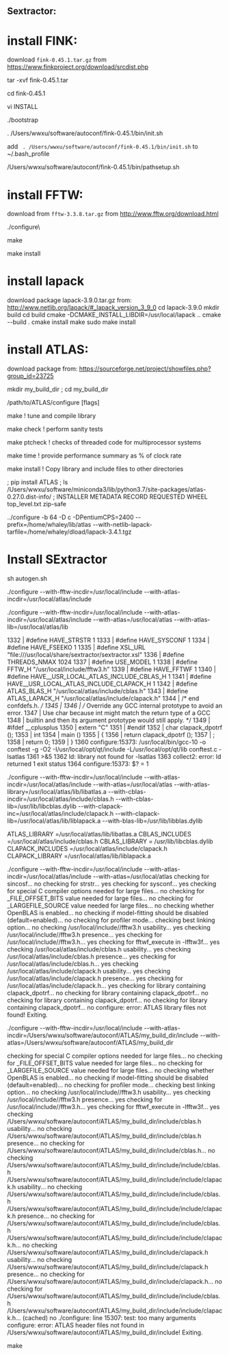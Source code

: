 ## Sextractor: 

# install FINK: 

download `fink-0.45.1.tar.gz` from https://www.finkproject.org/download/srcdist.php

tar -xvf fink-0.45.1.tar 

cd fink-0.45.1

vi INSTALL

./bootstrap 

. /Users/wwxu/software/autoconf/fink-0.45.1/bin/init.sh

add ` . /Users/wwxu/software/autoconf/fink-0.45.1/bin/init.sh` to ~/.bash_profile

/Users/wwxu/software/autoconf/fink-0.45.1/bin/pathsetup.sh

# install FFTW: 
download from `fftw-3.3.8.tar.gz` from http://www.fftw.org/download.html

./configure\\

make

make install

# install lapack 
download package lapack-3.9.0.tar.gz from: http://www.netlib.org/lapack/#_lapack_version_3_9_0
cd lapack-3.9.0 
mkdir build
cd build
cmake -DCMAKE_INSTALL_LIBDIR=/usr/local/lapack  ..
cmake --build .
cmake install
make
sudo make install

# install ATLAS:
download package from:  https://sourceforge.net/project/showfiles.php?group_id=23725

   mkdir my_build_dir ; cd my_build_dir
   
   /path/to/ATLAS/configure [flags]
   
   make              ! tune and compile library
   
   make check        ! perform sanity tests
   
   make ptcheck      ! checks of threaded code for multiprocessor systems
   
   make time         ! provide performance summary as % of clock rate
   
   make install      ! Copy library and include files to other directories

; pip install ATLAS
; ls  /Users/wwxu/software/miniconda3/lib/python3.7/site-packages/atlas-0.27.0.dist-info/
; INSTALLER  METADATA  RECORD  REQUESTED  WHEEL  top_level.txt  zip-safe

../configure -b 64 -D c -DPentiumCPS=2400 --prefix=/home/whaley/lib/atlas --with-netlib-lapack-tarfile=/home/whaley/dload/lapack-3.4.1.tgz



# Install SExtractor 
   sh autogen.sh
   
   ./configure --with-fftw-incdir=/usr/local/include --with-atlas-incdir=/usr/local/atlas/include
   
   ./configure --with-fftw-incdir=/usr/local/include --with-atlas-incdir=/usr/local/atlas/include --with-atlas=/usr/local/atlas --with-atlas-lib=/usr/local/atlas/lib
   
   
   1332 | #define HAVE_STRSTR 1
1333 | #define HAVE_SYSCONF 1
1334 | #define HAVE_FSEEKO 1
1335 | #define XSL_URL "file:///usr/local/share/sextractor/sextractor.xsl"
1336 | #define THREADS_NMAX 1024
1337 | #define USE_MODEL 1
1338 | #define FFTW_H "/usr/local/include/fftw3.h"
1339 | #define HAVE_FFTWF 1
1340 | #define HAVE__USR_LOCAL_ATLAS_INCLUDE_CBLAS_H 1
1341 | #define HAVE__USR_LOCAL_ATLAS_INCLUDE_CLAPACK_H 1
1342 | #define ATLAS_BLAS_H "/usr/local/atlas/include/cblas.h"
1343 | #define ATLAS_LAPACK_H "/usr/local/atlas/include/clapack.h"
1344 | /* end confdefs.h.  */
1345 |
1346 | /* Override any GCC internal prototype to avoid an error.
1347 |    Use char because int might match the return type of a GCC
1348 |    builtin and then its argument prototype would still apply.  */
1349 | #ifdef __cplusplus
1350 | extern "C"
1351 | #endif
1352 | char clapack_dpotrf ();
1353 | int
1354 | main ()
1355 | {
1356 | return clapack_dpotrf ();
1357 |   ;
1358 |   return 0;
1359 | }
1360 configure:15373: /usr/local/bin/gcc-10 -o conftest -g -O2 -I/usr/local/opt/qt/include -L/usr/local/opt/qt/lib conftest.c -lsatlas
1361     >&5
1362 ld: library not found for -lsatlas
1363 collect2: error: ld returned 1 exit status
1364 configure:15373: $? = 1

   
   
   
   
   
   
   
   
   
   
   
   
   
   
   ./configure --with-fftw-incdir=/usr/local/include --with-atlas-incdir=/usr/local/atlas/include --with-atlas=/usr/local/atlas --with-atlas-library=/usr/local/atlas/lib/libatlas.a --with-cblas-incdir=/usr/local/atlas/include/cblas.h --with-cblas-lib=/usr/lib/libcblas.dylib --with-clapack-inc=/usr/local/atlas/include/clapack.h --with-clapack-lib=/usr/local/atlas/lib/liblapack.a  --with-blas-lib=/usr/lib/libblas.dylib 

   
ATLAS_LIBRARY =/usr/local/atlas/lib/libatlas.a
CBLAS_INCLUDES =/usr/local/atlas/include/cblas.h
CBLAS_LIBRARY = /usr/lib/libcblas.dylib
CLAPACK_INCLUDES =/usr/local/atlas/include/clapack.h
CLAPACK_LIBRARY =/usr/local/atlas/lib/liblapack.a
   
   ./configure --with-fftw-incdir=/usr/local/include --with-atlas-incdir=/usr/local/atlas/include --with-atlas=/usr/local/atlas
checking for sincosf... no
checking for strstr... yes
checking for sysconf... yes
checking for special C compiler options needed for large files... no
checking for _FILE_OFFSET_BITS value needed for large files... no
checking for _LARGEFILE_SOURCE value needed for large files... no
checking whether OpenBLAS is enabled... no
checking if model-fitting should be disabled (default=enabled)... no
checking for profiler mode... checking best linking option... no
checking /usr/local/include//fftw3.h usability... yes
checking /usr/local/include//fftw3.h presence... yes
checking for /usr/local/include//fftw3.h... yes
checking for fftwf_execute in -lfftw3f... yes
checking /usr/local/atlas/include/cblas.h usability... yes
checking /usr/local/atlas/include/cblas.h presence... yes
checking for /usr/local/atlas/include/cblas.h... yes
checking /usr/local/atlas/include/clapack.h usability... yes
checking /usr/local/atlas/include/clapack.h presence... yes
checking for /usr/local/atlas/include/clapack.h... yes
checking for library containing clapack_dpotrf... no
checking for library containing clapack_dpotrf... no
checking for library containing clapack_dpotrf... no
checking for library containing clapack_dpotrf... no
configure: error: ATLAS library files not found! Exiting.

./configure --with-fftw-incdir=/usr/local/include --with-atlas-incdir=/Users/wwxu/software/autoconf/ATLAS/my_build_dir/include --with-atlas=/Users/wwxu/software/autoconf/ATLAS/my_build_dir

checking for special C compiler options needed for large files... no
checking for _FILE_OFFSET_BITS value needed for large files... no
checking for _LARGEFILE_SOURCE value needed for large files... no
checking whether OpenBLAS is enabled... no
checking if model-fitting should be disabled (default=enabled)... no
checking for profiler mode... checking best linking option... no
checking /usr/local/include//fftw3.h usability... yes
checking /usr/local/include//fftw3.h presence... yes
checking for /usr/local/include//fftw3.h... yes
checking for fftwf_execute in -lfftw3f... yes
checking /Users/wwxu/software/autoconf/ATLAS/my_build_dir/include/cblas.h usability... no
checking /Users/wwxu/software/autoconf/ATLAS/my_build_dir/include/cblas.h presence... no
checking for /Users/wwxu/software/autoconf/ATLAS/my_build_dir/include/cblas.h... no
checking /Users/wwxu/software/autoconf/ATLAS/my_build_dir/include/include/cblas.h /Users/wwxu/software/autoconf/ATLAS/my_build_dir/include/include/clapack.h usability... no
checking /Users/wwxu/software/autoconf/ATLAS/my_build_dir/include/include/cblas.h /Users/wwxu/software/autoconf/ATLAS/my_build_dir/include/include/clapack.h presence... no
checking for /Users/wwxu/software/autoconf/ATLAS/my_build_dir/include/include/cblas.h /Users/wwxu/software/autoconf/ATLAS/my_build_dir/include/include/clapack.h... no
checking /Users/wwxu/software/autoconf/ATLAS/my_build_dir/include/clapack.h usability... no
checking /Users/wwxu/software/autoconf/ATLAS/my_build_dir/include/clapack.h presence... no
checking for /Users/wwxu/software/autoconf/ATLAS/my_build_dir/include/clapack.h... no
checking for /Users/wwxu/software/autoconf/ATLAS/my_build_dir/include/include/cblas.h /Users/wwxu/software/autoconf/ATLAS/my_build_dir/include/include/clapack.h... (cached) no
./configure: line 15307: test: too many arguments
configure: error: ATLAS header files not found in /Users/wwxu/software/autoconf/ATLAS/my_build_dir/include! Exiting.

   make 
